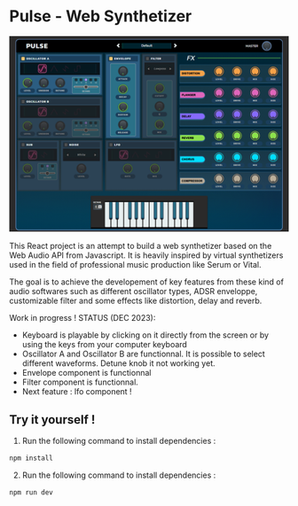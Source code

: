 # Pulse - Web Synthetizer

![Alt text](/public/Pulse-screenshot.png)

This React project is an attempt to build a web synthetizer based on the Web
Audio API from Javascript. It is heavily inspired by virtual synthetizers used
in the field of professional music production like Serum or Vital.

The goal is to achieve the developement of key features from these kind of audio
softwares such as different oscillator types, ADSR enveloppe, customizable
filter and some effects like distortion, delay and reverb.

Work in progress ! STATUS (DEC 2023):

- Keyboard is playable by clicking on it directly from the screen or by using
  the keys from your computer keyboard
- Oscillator A and Oscillator B are functionnal. It is possible to select
  different waveforms. Detune knob it not working yet.
- Envelope component is functionnal
- Filter component is functionnal.
- Next feature : lfo component !

## Try it yourself !

1. Run the following command to install dependencies :

```bash
npm install
```

2. Run the following command to install dependencies :

```bash
npm run dev
```
